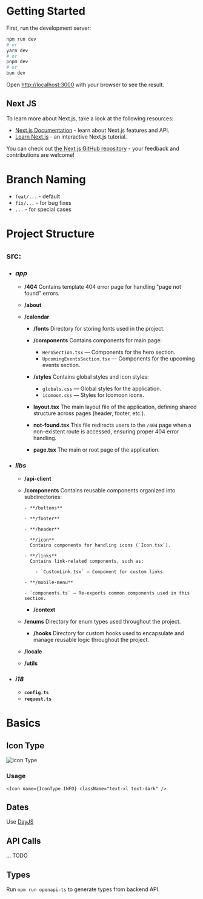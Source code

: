 # Getting Started

First, run the development server:

```bash
npm run dev
# or
yarn dev
# or
pnpm dev
# or
bun dev
```

Open [http://localhost:3000](http://localhost:3000) with your browser to see the result.

## Next JS

To learn more about Next.js, take a look at the following resources:

- [Next.js Documentation](https://nextjs.org/docs) - learn about Next.js features and API.
- [Learn Next.js](https://nextjs.org/learn) - an interactive Next.js tutorial.

You can check out [the Next.js GitHub repository](https://github.com/vercel/next.js) - your feedback and contributions
are welcome!

# Branch Naming

* `feat/...` - default
* `fix/...` - for bug fixes
* `...` - for special cases

# Project Structure

## src:

- ### **_app_**

    - **/404**
      Contains template 404 error page for handling "page not found" errors.

    - **/about**
    - **/calendar**

        - **/fonts**
          Directory for storing fonts used in the project.

        - **/components**
          Contains components for main page:

            - `HeroSection.tsx` — Components for the hero section.
            - `UpcomingEventsSection.tsx` — Components for the upcoming events section.

        - **/styles**
          Contains global styles and icon styles:

            - `globals.css` — Global styles for the application.
            - `icomoon.css` — Styles for Icomoon icons.

        - **layout.tsx**
          The main layout file of the application, defining shared structure across pages (header, footer, etc.).

        - **not-found.tsx**
          This file redirects users to the `/404` page when a non-existent route is accessed, ensuring proper 404 error
          handling.

        - **page.tsx**
          The main or root page of the application.

- ### **_libs_**

    - **/api-client**

    - **/components**
      Contains reusable components organized into subdirectories:

          - **/buttons**

          - **/footer**

          - **/header**

          - **/icon**
            Contains components for handling icons (`Icon.tsx`).

          - **/links**
            Contains link-related components, such as:

              - `CustomLink.tsx` — Component for custom links.

          - **/mobile-menu**

          - `components.ts` — Re-exports common components used in this section.

        - **/context**
    - **/enums**
      Directory for enum types used throughout the project.
        - **/hooks**
          Directory for custom hooks used to encapsulate and manage reusable logic throughout the project.
    - **/locale**
    - **/utils**

- ### **_i18_**
    - **`config.ts`**
    - **`request.ts`**

# Basics

## Icon Type

![Icon Type](https://firebasestorage.googleapis.com/v0/b/dasboard-bb88c.appspot.com/o/icon-type.webp?alt=media&token=4e310b68-2b02-4773-bf7d-d7bde0fc7bbb)

### Usage

```tsx
<Icon name={IconType.INFO} className="text-xl text-dark" />
```

## Dates

Use [DayJS](https://day.js.org/)

## API Calls

... TODO

## Types

Run `npm run openapi-ts` to generate types from backend API.
